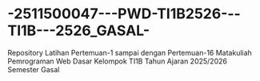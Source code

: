 # -2511500047---PWD-TI1B2526---TI1B---2526_GASAL-
Repository Latihan Pertemuan-1 sampai dengan Pertemuan-16 Matakuliah Pemrograman Web Dasar Kelompok TI1B Tahun Ajaran 2025/2026 Semester Gasal
